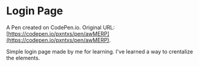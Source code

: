 # Login Page

A Pen created on CodePen.io. Original URL: [https://codepen.io/pxntxs/pen/awMERP](https://codepen.io/pxntxs/pen/awMERP).

Simple login page made by me for learning. I've learned a way to crentalize the elements.